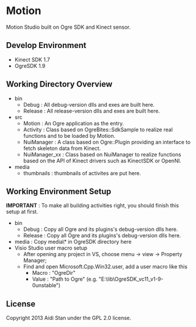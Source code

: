 Motion
======

Motion Studio built on Ogre SDK and Kinect sensor.


## Develop Environment

* Kinect SDK 1.7
* OgreSDK 1.9


## Working Directory Overview

* bin
    * Debug : All debug-version dlls and exes are built here.
    * Release : All release-version dlls and exes are built here.
* src
    * Motion : An Ogre application as the entry.
    * Activity : Class based on OgreBites::SdkSample to realize real functions and to be loaded by Motion.
    * NuiManager : A class based on Ogre::Plugin providing an interface to fetch skeleton data from Kinect.
    * NuiManager_xx : Class based on NuiManager to realize functions based on the API of Kinect drivers such as KinectSDK or OpenNI.
* media
    * thumbnails : thumbnails of activites are put here.


## Working Environment Setup

**IMPORTANT** : To make all building activities right, you should finish this setup at first.

* bin
    * Debug : Copy all Ogre and its plugins's debug-version dlls here.
    * Release : Copy all Ogre and its plugins's debug-version dlls here.
* media : Copy media\\* in OgreSDK directory here
* Visio Studio user macro setup
    * After opening any project in VS, choose menu -> view -> Property Manager;
    * Find and open Microsoft.Cpp.Win32.user, add a user macro like this
        * Macro : "OgreDir"
        * Value : "Path to Ogre" (e.g. "E:\lib\OgreSDK_vc11_v1-9-0unstable\")


## License

Copyright 2013 Aidi Stan under the GPL 2.0 license.



